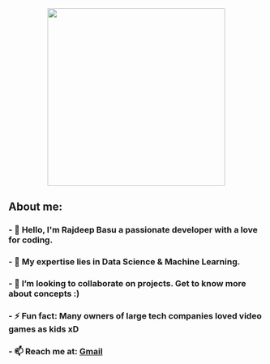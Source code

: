 <div id="header" align="center">
  <img src="https://media.giphy.com/media/R03zWv5p1oNSQd91EP/giphy.gif" width="350" height"300">
</div>
<div id="head">
  <h2><b>About me: </b></h2>
</div>
<div id="bio">
  <h3>- 👋 Hello, I'm Rajdeep Basu a passionate developer with a love for coding. </h3>
  <h3>- 🚀 My expertise lies in Data Science & Machine Learning.</h3>
  <h3>- 👯 I’m looking to collaborate on projects. Get to know more about concepts :)</h3>
  <h3>- ⚡ Fun fact: Many owners of large tech companies loved video games as kids xD</h3>
  <h3> - 📫 Reach me at: <a href="mailto:basu.rajdeep2002@gmail.com">Gmail</a>
</div>
